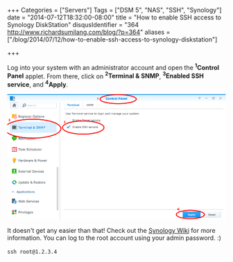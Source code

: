 +++
Categories = ["Servers"]
Tags = ["DSM 5", "NAS", "SSH", "Synology"]
date = "2014-07-12T18:32:00-08:00"
title = "How to enable SSH access to Synology DiskStation"
disqusIdentifier = "364 http://www.richardsumilang.com/blog/?p=364"
aliases = ["/blog/2014/07/12/how-to-enable-ssh-access-to-synology-diskstation"]

+++

[1]: http://forum.synology.com/wiki/index.php/Enabling_the_Command_Line_Interface "Enabling the command line interface"

Log into your system with an administrator account and open the
**<sup>1</sup>Control Panel** applet. From there, click on
**<sup>2</sup>Terminal &amp; SNMP**, **<sup>3</sup>Enabled SSH service**, and
**<sup>4</sup>Apply**.

<!--more-->

<img src="/images/server/synology/diskstation/how-to-enable-ssh-access-to-synology-diskstation/steps.png" />

It doesn't get any easier than that! Check out the [Synology Wiki][1] for more
information. You can log to the root account using your admin password. :)

`ssh root@1.2.3.4`
